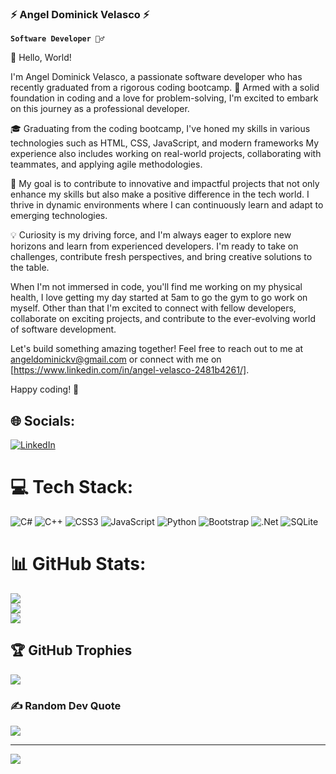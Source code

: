 ### ⚡ Angel Dominick Velasco ⚡


**`Software Developer 🏄‍♂️`** 

👋 Hello, World!

I'm Angel Dominick Velasco, a passionate software developer who has recently graduated from a rigorous coding bootcamp. 🚀 Armed with a solid foundation in coding and a love for problem-solving, I'm excited to embark on this journey as a professional developer.

🎓 Graduating from the coding bootcamp, I've honed my skills in various technologies such as HTML, CSS, JavaScript, and modern frameworks My experience also includes working on real-world projects, collaborating with teammates, and applying agile methodologies.

🌟 My goal is to contribute to innovative and impactful projects that not only enhance my skills but also make a positive difference in the tech world. I thrive in dynamic environments where I can continuously learn and adapt to emerging technologies.

💡 Curiosity is my driving force, and I'm always eager to explore new horizons and learn from experienced developers. I'm ready to take on challenges, contribute fresh perspectives, and bring creative solutions to the table.

When I'm not immersed in code, you'll find me working on my physical health, I love getting my day started at 5am to go the gym to go work on myself. Other than that I'm excited to connect with fellow developers, collaborate on exciting projects, and contribute to the ever-evolving world of software development.

Let's build something amazing together! Feel free to reach out to me at angeldominickv@gmail.com or connect with me on [https://www.linkedin.com/in/angel-velasco-2481b4261/].

Happy coding! 🚀

## 🌐 Socials:
[![LinkedIn](https://img.shields.io/badge/LinkedIn-%230077B5.svg?logo=linkedin&logoColor=white)](https://linkedin.com/in/www.linkedin.com/in/angel-velasco-2481b4261) 

# 💻 Tech Stack:
![C#](https://img.shields.io/badge/c%23-%23239120.svg?style=for-the-badge&logo=c-sharp&logoColor=white) ![C++](https://img.shields.io/badge/c++-%2300599C.svg?style=for-the-badge&logo=c%2B%2B&logoColor=white) ![CSS3](https://img.shields.io/badge/css3-%231572B6.svg?style=for-the-badge&logo=css3&logoColor=white) ![JavaScript](https://img.shields.io/badge/javascript-%23323330.svg?style=for-the-badge&logo=javascript&logoColor=%23F7DF1E) ![Python](https://img.shields.io/badge/python-3670A0?style=for-the-badge&logo=python&logoColor=ffdd54) ![Bootstrap](https://img.shields.io/badge/bootstrap-%23563D7C.svg?style=for-the-badge&logo=bootstrap&logoColor=white) ![.Net](https://img.shields.io/badge/.NET-5C2D91?style=for-the-badge&logo=.net&logoColor=white) ![SQLite](https://img.shields.io/badge/sqlite-%2307405e.svg?style=for-the-badge&logo=sqlite&logoColor=white)
# 📊 GitHub Stats:
![](https://github-readme-stats.vercel.app/api?username=AngelV02&theme=radical&hide_border=true&include_all_commits=false&count_private=false)<br/>
![](https://github-readme-streak-stats.herokuapp.com/?user=AngelV02&theme=radical&hide_border=true)<br/>
![](https://github-readme-stats.vercel.app/api/top-langs/?username=AngelV02&theme=radical&hide_border=true&include_all_commits=false&count_private=false&layout=compact)

## 🏆 GitHub Trophies
![](https://github-profile-trophy.vercel.app/?username=AngelV02&theme=radical&no-frame=true&no-bg=true&margin-w=4)

### ✍️ Random Dev Quote
![](https://quotes-github-readme.vercel.app/api?type=horizontal&theme=radical)

---
[![](https://visitcount.itsvg.in/api?id=AngelV02&icon=0&color=0)](https://visitcount.itsvg.in)

<!-- Proudly created with GPRM ( https://gprm.itsvg.in ) -->